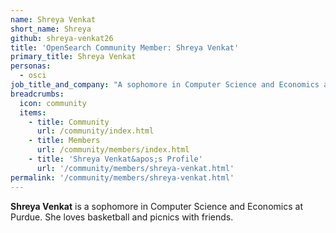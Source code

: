 ```yaml
---
name: Shreya Venkat
short_name: Shreya
github: shreya-venkat26
title: 'OpenSearch Community Member: Shreya Venkat'
primary_title: Shreya Venkat
personas:
  - osci
job_title_and_company: "A sophomore in Computer Science and Economics at Purdue"
breadcrumbs:
  icon: community
  items:
    - title: Community
      url: /community/index.html
    - title: Members
      url: /community/members/index.html
    - title: 'Shreya Venkat&apos;s Profile'
      url: '/community/members/shreya-venkat.html'
permalink: '/community/members/shreya-venkat.html'
---
```


**Shreya Venkat** is a sophomore in Computer Science and Economics at Purdue. She loves basketball and picnics with friends.